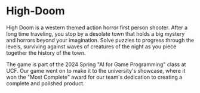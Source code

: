 # High-Doom
High Doom is a western themed action horror first person shooter. After a long time traveling, you stop by a desolate town that holds a big mystery and horrors beyond your imagination. Solve puzzles to progress through the levels, surviving against waves of creatures of the night as you piece together the history of the town.

The game is part of the 2024 Spring "AI for Game Programming" class at UCF. Our game went on to make it to the university's showcase, where it won the "Most Complete" award for our team's dedication to creating a complete and polished product.
